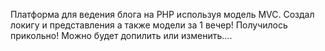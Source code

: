 Платформа для ведения блога на PHP используя модель MVC.
Создал локигу и представления а также модели за 1 вечер! Получилось прикольно!
Можно будет допилить или изменить....
